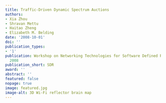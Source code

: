 ```yaml
---
title: Traffic-Driven Dynamic Spectrum Auctions
authors:
- Xia Zhou
- Shravan Mettu
- Haitao Zheng
- Elizabeth M. Belding
date: '2008-10-01'
doi: ''
publication_types:
- '1'
publication: Workshop on Networking Technologies for Software Defined Radio (SDR),
  2008
publication_short: SDR
award: ''
abstract: ''
featured: false
nopage: true
image: featured.jpg
image-alt: 3D Wi-Fi reflector brain map
---
```

